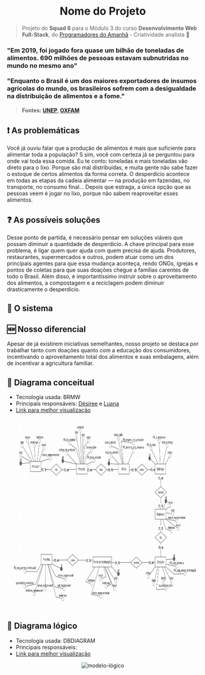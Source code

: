 <h1 align='center'>Nome do Projeto</h1>

> Projeto do **Squad 6** para o Módulo 3 do curso **Desenvolvimento Web Full-Stack**, do [Programadores do Amanhã](https://programadoresdoamanha.org.br/pt) - Criatividade analista 🔎
### "Em 2019, foi jogado fora quase um bilhão de toneladas de alimentos. 690 milhões de pessoas estavam subnutridas no mundo no mesmo ano" <br><br> "Enquanto o Brasil é um dos maiores exportadores de insumos agrícolas do mundo, os brasileiros sofrem com a desigualdade na distribuição de alimentos e a fome."<br>
>#### Fontes: [UNEP](https://www.unep.org/pt-br/noticias-e-reportagens/reportagem/como-o-desperdicio-de-alimentos-esta-destruindo-o-planeta), [OXFAM](https://www.oxfam.org.br/blog/desperdicio-de-alimentos-entenda-suas-consequencias/)

## ❗ As problemáticas 
Você já ouviu falar que a produção de alimentos é mais que suficiente para alimentar toda a população? S sim, você com certeza já se perguntou para onde vai toda essa comida. Eu te conto: toneladas e mais toneladas vão direto para o lixo. Porque são mal distribuídas, e muita gente não sabe fazer o estoque de certos alimentos da forma correta. O desperdício acontece em todas as etapas da cadeia alimentar — na produção em fazendas, no transporte, no consumo final... Depois que estraga, a única opção que as pessoas veem é jogar no lixo, porque não sabem reaproveitar esses alimentos.

## ❓ As possíveis soluções
Desse ponto de partida, é necessário pensar em soluções viáveis que possam diminuir a quantidade de desperdício. A chave principal para esse problema, é ligar quem quer ajuda com quem precisa de ajuda. Produtores, restaurantes, supermercados e outros, podem atuar como um dos principais agentes para que essa mudança aconteça, rendo ONGs, igrejas e pontos de coletas para que suas doações chegue a famílias carentes de todo o Brasil. Além disso, é importantíssimo instruir sobre o aproveitamento dos alimentos, a compostagem e a reciclagem podem diminuir drasticamente o desperdício.  

## 🎯 O sistema
<!-- em construção -->

## 🆕 Nosso diferencial
Apesar de já existirem iniciativas semelhantes, nosso projeto se destaca por trabalhar tanto com doações quanto com a educação dos consumidores, incentivando o aproveitamento total dos alimentos e suas embalagens, além de incentivar a agricultura familiar.

## 💭 Diagrama conceitual
- Tecnologia usada: BRMW
- Principais responsáveis: [Désiree](https://github.com/Desiree2522) e [Luana](https://github.com/LuanaAguilar2)
- [Link para melhor visualização](https://app.brmodeloweb.com/#!/publicview/67bf1540a68fde8eca2b836e)
<div align="center">
    <img alt="modelo-conceitual" src="diagrama-conceitual.png" height="500px" widgh="auto">
</div>

## 💬 Diagrama lógico
- Tecnologia usada: DBDIAGRAM
- Principais responsáveis: 
- [Link para melhor visualização]()
<div align="center">
    <img alt="modelo-lógico" src="" height="500px" widgh="auto">
</div>